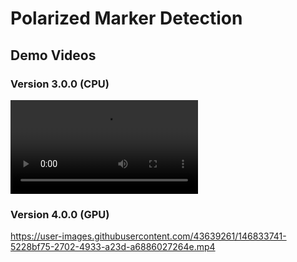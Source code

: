 # Polarized Marker Detection

## Demo Videos
### Version 3.0.0 (CPU)
![video](https://github.com/as468579/Polarized-Tag/blob/master/ver3.0.0.mp4)




### Version 4.0.0 (GPU)

https://user-images.githubusercontent.com/43639261/146833741-5228bf75-2702-4933-a23d-a6886027264e.mp4







